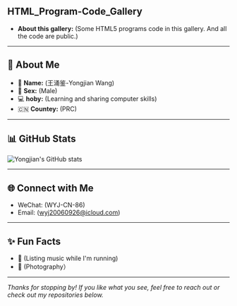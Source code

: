 ## HTML_Program-Code_Gallery

- **About this gallery:** (Some HTML5 programs code in this gallery. And all the code are public.)

---

## 🚀 About Me

- 👤 **Name:** (王涌鉴-Yongjian Wang)
- 👤 **Sex:** (Male)
- 💻 **hoby:** (Learning and sharing computer skills)
- 🇨🇳 **Countey:** (PRC)
  
---

## 📊 GitHub Stats

![Yongjian's GitHub stats](https://github-readme-stats.vercel.app/api?username=yongjian0926&show_icons=true&theme=radical)

---

## 🌐 Connect with Me

- WeChat: (WYJ-CN-86)
- Email: (wyj20060926@icloud.com)

---

## ✨ Fun Facts

- 🎵 (Listing music while I'm running)
- 📸 (Photography）

---

_Thanks for stopping by! If you like what you see, feel free to reach out or check out my repositories below._

